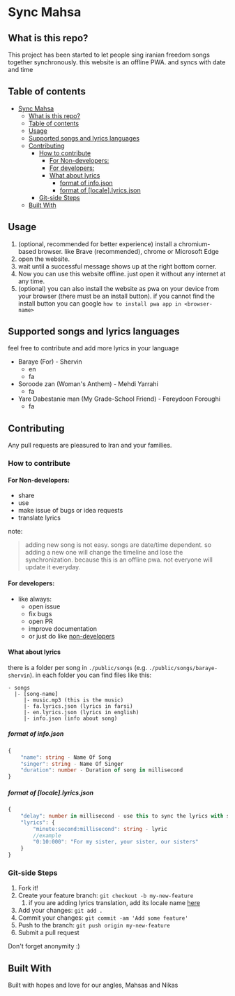 # Sync Mahsa


## What is this repo?
This project has been started to let people sing iranian freedom songs together synchronously. this website is an offline PWA. and syncs with date and time

## Table of contents

- [Sync Mahsa](#sync-mahsa)
  - [What is this repo?](#what-is-this-repo)
  - [Table of contents](#table-of-contents)
  - [Usage](#usage)
  - [Supported songs and lyrics languages](#supported-songs-and-lyrics-languages)
  - [Contributing](#contributing)
    - [How to contribute](#how-to-contribute)
      - [For Non-developers:](#for-non-developers)
      - [For developers:](#for-developers)
      - [What about lyrics](#what-about-lyrics)
        - [format of info.json](#format-of-infojson)
        - [format of [locale].lyrics.json](#format-of-localelyricsjson)
    - [Git-side Steps](#git-side-steps)
  - [Built With](#built-with)

## Usage
1. (optional, recommended for better experience) install a chromium-based browser. like Brave (recommended), chrome or Microsoft Edge
2. open the website.
3. wait until a successful message shows up at the right bottom corner.
4. Now you can use this website offline. just open it without any internet at any time.
5. (optional) you can also install the website as pwa on your device from your browser (there must be an install button). if you cannot find the install button you can google `how to install pwa app in <browser-name>`

## Supported songs and lyrics languages
feel free to contribute and add more lyrics in your language

- Baraye (For) - Shervin
  - en
  - fa
- Soroode zan (Woman's Anthem) - Mehdi Yarrahi
  - fa
- Yare Dabestanie man (My Grade-School Friend) - Fereydoon Foroughi
  - fa

## Contributing

Any pull requests are pleasured to Iran and your families.

### How to contribute

#### For Non-developers:
- share
- use
- make issue of bugs or idea requests
- translate lyrics

note:
> adding new song is not easy. songs are date/time dependent. so adding a new one will change the timeline and lose the synchronization. because this is an offline pwa. not everyone will update it everyday.

#### For developers:
- like always:
  - open issue
  - fix bugs
  - open PR
  - improve documentation
  - or just do like [non-developers](#for-non-developers)

#### What about lyrics

there is a folder per song in `./public/songs` (e.g. `./public/songs/baraye-shervin`).
in each folder you can find files like this:
```
- songs
  |- [song-name]
     |- music.mp3 (this is the music)
     |- fa.lyrics.json (lyrics in farsi)
     |- en.lyrics.json (lyrics in english)
     |- info.json (info about song)
```

##### format of info.json
```ts
{
    "name": string - Name Of Song
    "singer": string - Name Of Singer
    "duration": number - Duration of song in millisecond
}
```

##### format of [locale].lyrics.json
```ts
{
    "delay": number in millisecond - use this to sync the lyrics with song by adding delay (can be negative)
    "lyrics": {
        "minute:second:millisecond": string - lyric
        //example
        "0:10:000": "For my sister, your sister, our sisters"
    }
}
```

### Git-side Steps

1.  Fork it!
2.  Create your feature branch: `git checkout -b my-new-feature`
    1.  if you are adding lyrics translation, add its locale name [here](#supported-songs-and-lyrics-languages)
3.  Add your changes: `git add .`
4.  Commit your changes: `git commit -am 'Add some feature'`
5.  Push to the branch: `git push origin my-new-feature`
6.  Submit a pull request

Don't forget anonymity :)

## Built With
Built with hopes and love for our angles, Mahsas and Nikas